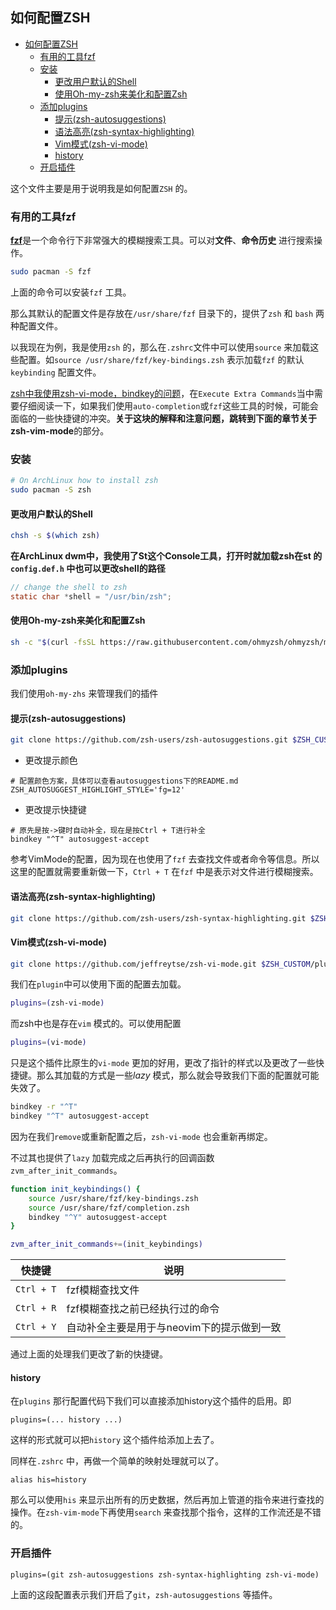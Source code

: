## 如何配置ZSH

<!--ts-->
   * [如何配置ZSH](#如何配置zsh)
      * [有用的工具fzf](#有用的工具fzf)
      * [安装](#安装)
         * [更改用户默认的Shell](#更改用户默认的shell)
         * [使用Oh-my-zsh来美化和配置Zsh](#使用oh-my-zsh来美化和配置zsh)
      * [添加plugins](#添加plugins)
         * [提示(zsh-autosuggestions)](#提示zsh-autosuggestions)
         * [语法高亮(zsh-syntax-highlighting)](#语法高亮zsh-syntax-highlighting)
         * [Vim模式(zsh-vi-mode)](#vim模式zsh-vi-mode)
         * [history](#history)
      * [开启插件](#开启插件)
<!--te-->

这个文件主要是用于说明我是如何配置`ZSH` 的。

### 有用的工具fzf

<b>[fzf](https://wiki.archlinux.org/title/Fzf)</b>是一个命令行下非常强大的模糊搜索工具。可以对**文件**、**命令历史** 进行搜索操作。

```bash
sudo pacman -S fzf
```

上面的命令可以安装`fzf` 工具。

那么其默认的配置文件是存放在`/usr/share/fzf` 目录下的，提供了`zsh` 和 `bash` 两种配置文件。

以我现在为例，我是使用`zsh` 的，那么在`.zshrc`文件中可以使用`source` 来加载这些配置。如`source /usr/share/fzf/key-bindings.zsh` 表示加载`fzf` 的默认`keybinding` 配置文件。

[zsh中我使用zsh-vi-mode，bindkey的问题](https://github.com/jeffreytse/zsh-vi-mode)，在`Execute Extra Commands`当中需要仔细阅读一下，如果我们使用`auto-completion`或`fzf`这些工具的时候，可能会面临的一些快捷键的冲突。**关于这块的解释和注意问题，跳转到下面的章节关于zsh-vim-mode**的部分。


### 安装
```bash
# On ArchLinux how to install zsh
sudo pacman -S zsh
```

#### 更改用户默认的Shell
```bash
chsh -s $(which zsh)
```

**在ArchLinux dwm中，我使用了St这个Console工具，打开时就加载zsh在st 的`config.def.h` 中也可以更改shell的路径**
```c
// change the shell to zsh
static char *shell = "/usr/bin/zsh";
```

#### 使用Oh-my-zsh来美化和配置Zsh
```bash
sh -c "$(curl -fsSL https://raw.githubusercontent.com/ohmyzsh/ohmyzsh/master/tools/install.sh)"
```

### 添加plugins
我们使用`oh-my-zhs` 来管理我们的插件

#### 提示(zsh-autosuggestions)
```bash
git clone https://github.com/zsh-users/zsh-autosuggestions.git $ZSH_CUSTOM/plugins/zsh-autosuggestions
```

* 更改提示颜色
```config
# 配置颜色方案，具体可以查看autosuggestions下的README.md
ZSH_AUTOSUGGEST_HIGHLIGHT_STYLE='fg=12'
```

* 更改提示快捷键
```config
# 原先是按->键时自动补全，现在是按Ctrl + T进行补全
bindkey "^T" autosuggest-accept
```

参考VimMode的配置，因为现在也使用了`fzf` 去查找文件或者命令等信息。所以这里的配置就需要重新做一下，`Ctrl + T` 在`fzf` 中是表示对文件进行模糊搜索。

#### 语法高亮(zsh-syntax-highlighting)
```bash
git clone https://github.com/zsh-users/zsh-syntax-highlighting.git $ZSH_CUSTOM/plugins/zsh-syntax-highlighting
```


#### Vim模式(zsh-vi-mode)
```bash
git clone https://github.com/jeffreytse/zsh-vi-mode.git $ZSH_CUSTOM/plugins/zsh-vi-mode
```

我们在`plugin`中可以使用下面的配置去加载。

```bash
plugins=(zsh-vi-mode)
```

而zsh中也是存在`vim` 模式的。可以使用配置

```bash
plugins=(vi-mode)
```

只是这个插件比原生的`vi-mode` 更加的好用，更改了指针的样式以及更改了一些快捷键。那么其加载的方式是一些*lazy* 模式，那么就会导致我们下面的配置就可能失效了。


```bash
bindkey -r "^T"
bindkey "^T" autosuggest-accept
```

因为在我们`remove`或重新配置之后，`zsh-vi-mode` 也会重新再绑定。


不过其也提供了`lazy` 加载完成之后再执行的回调函数`zvm_after_init_commands`。


```bash
function init_keybindings() {
	source /usr/share/fzf/key-bindings.zsh
	source /usr/share/fzf/completion.zsh
	bindkey "^Y" autosuggest-accept
}

zvm_after_init_commands+=(init_keybindings)

```

| 快捷键     | 说明                                       |
|------------|--------------------------------------------|
| `Ctrl + T` | fzf模糊查找文件                            |
| `Ctrl + R` | fzf模糊查找之前已经执行过的命令            |
| `Ctrl + Y` | 自动补全主要是用于与neovim下的提示做到一致 |

通过上面的处理我们更改了新的快捷键。

#### history
在`plugins` 那行配置代码下我们可以直接添加history这个插件的启用。即
```
plugins=(... history ...)
```
这样的形式就可以把`history` 这个插件给添加上去了。

同样在`.zshrc` 中，再做一个简单的映射处理就可以了。

```
alias his=history
```

那么可以使用`his` 来显示出所有的历史数据，然后再加上管道的指令来进行查找的操作。在`zsh-vim-mode`下再使用`search` 来查找那个指令，这样的工作流还是不错的。

### 开启插件
```config
plugins=(git zsh-autosuggestions zsh-syntax-highlighting zsh-vi-mode)
```

上面的这段配置表示我们开启了`git`，`zsh-autosuggestions` 等插件。


